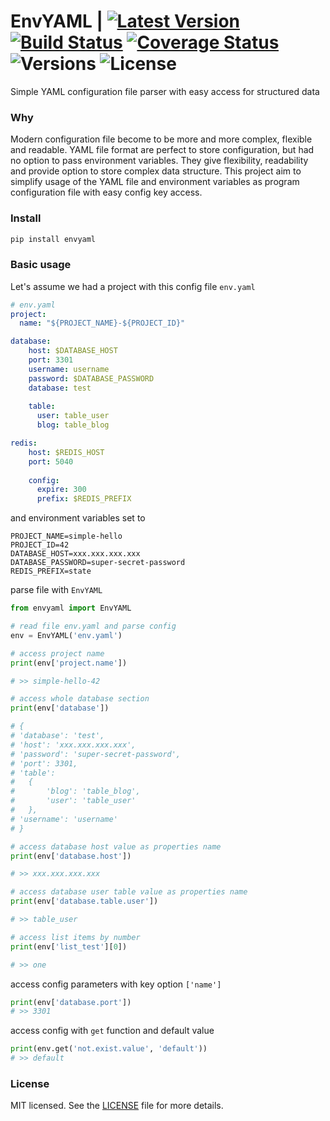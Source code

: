 # EnvYAML | [![Latest Version](https://pypip.in/version/envyaml/badge.svg)](https://pypi.python.org/pypi/envyaml/) [![Build Status](https://travis-ci.com/thesimj/envyaml.svg?branch=master)](https://travis-ci.com/thesimj/envyaml) [![Coverage Status](https://coveralls.io/repos/github/thesimj/envyaml/badge.svg?branch=master)](https://coveralls.io/github/thesimj/envyaml?branch=master) ![Versions](https://img.shields.io/pypi/pyversions/envyaml.svg) ![License](https://img.shields.io/pypi/l/envyaml.svg)
Simple YAML configuration file parser with easy access for structured data

### Why
Modern configuration file become to be more and more complex, flexible and readable. 
YAML file format are perfect to store configuration, but had no option to pass environment variables. They give flexibility, readability and provide option to store complex data structure.
This project aim to simplify usage of the YAML file and environment variables as program configuration file with easy config key access.  

### Install
```bash
pip install envyaml
```

### Basic usage
Let's assume we had a project with this config file `env.yaml`

```yaml
# env.yaml
project:
  name: "${PROJECT_NAME}-${PROJECT_ID}"

database:
    host: $DATABASE_HOST
    port: 3301
    username: username
    password: $DATABASE_PASSWORD
    database: test
    
    table:
      user: table_user
      blog: table_blog

redis:
    host: $REDIS_HOST
    port: 5040
    
    config:
      expire: 300
      prefix: $REDIS_PREFIX
```

and environment variables set to
```
PROJECT_NAME=simple-hello
PROJECT_ID=42
DATABASE_HOST=xxx.xxx.xxx.xxx
DATABASE_PASSWORD=super-secret-password
REDIS_PREFIX=state
```

parse file with `EnvYAML`

```python
from envyaml import EnvYAML

# read file env.yaml and parse config
env = EnvYAML('env.yaml')

# access project name
print(env['project.name'])

# >> simple-hello-42

# access whole database section
print(env['database'])

# {
# 'database': 'test',
# 'host': 'xxx.xxx.xxx.xxx',
# 'password': 'super-secret-password',
# 'port': 3301,
# 'table':
#   {
#       'blog': 'table_blog', 
#       'user': 'table_user'
#   },
# 'username': 'username'
# }

# access database host value as properties name
print(env['database.host'])

# >> xxx.xxx.xxx.xxx

# access database user table value as properties name
print(env['database.table.user'])

# >> table_user

# access list items by number
print(env['list_test'][0])

# >> one
```

access config parameters with key option `['name']`
```python
print(env['database.port'])
# >> 3301
```

access config with `get` function and default value
```python
print(env.get('not.exist.value', 'default'))
# >> default
```

### License
MIT licensed. See the [LICENSE](LICENSE) file for more details.
